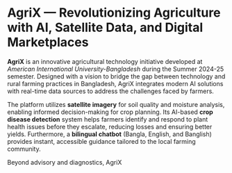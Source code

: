 
<html lang="en">

</head>
<body>
  <h1>AgriX — Revolutionizing Agriculture with AI, Satellite Data, and Digital Marketplaces</h1>
  <p>
    <strong>AgriX</strong> is an innovative agricultural technology initiative developed at 
    <em>American International University-Bangladesh</em> during the Summer 2024-25 semester. 
    Designed with a vision to bridge the gap between technology and rural farming practices in Bangladesh, 
    AgriX integrates modern AI solutions with real-time data sources to address the challenges faced by farmers.
  </p>
  <p>
    The platform utilizes <strong>satellite imagery</strong> for soil quality and moisture analysis, 
    enabling informed decision-making for crop planning. Its AI-based <strong>crop disease detection</strong> system 
    helps farmers identify and respond to plant health issues before they escalate, reducing losses and 
    ensuring better yields. Furthermore, a <strong>bilingual chatbot</strong> (Bangla, English, and Banglish) 
    provides instant, accessible guidance tailored to the local farming community.
  </p>
  <p>
    Beyond advisory and diagnostics, AgriX
